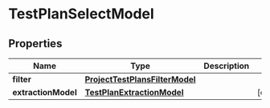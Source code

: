 
# TestPlanSelectModel

## Properties
| Name | Type | Description | Notes |
| ------------ | ------------- | ------------- | ------------- |
| **filter** | [**ProjectTestPlansFilterModel**](ProjectTestPlansFilterModel.md) |  |  |
| **extractionModel** | [**TestPlanExtractionModel**](TestPlanExtractionModel.md) |  |  [optional] |



